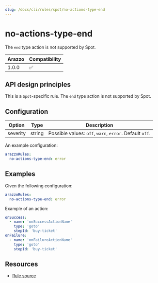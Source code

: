 ```yaml
---
slug: /docs/cli/rules/spot/no-actions-type-end
---
```


# no-actions-type-end

The `end` type action is not supported by Spot.

| Arazzo | Compatibility |
| ------ | ------------- |
| 1.0.0  | ✅            |

## API design principles

This is a `Spot`-specific rule.
The `end` type action is not supported by Spot.

## Configuration

| Option   | Type   | Description                                             |
| -------- | ------ | ------------------------------------------------------- |
| severity | string | Possible values: `off`, `warn`, `error`. Default `off`. |

An example configuration:

```yaml
arazzoRules:
  no-actions-type-end: error
```

## Examples

Given the following configuration:

```yaml
arazzoRules:
  no-actions-type-end: error
```


Example of an action:

```yaml Object example
onSuccess:
  - name: 'onSuccessActionName'
    type: 'goto'
    stepId: 'buy-ticket'
onFailure:
  - name: 'onFailureActionName'
    type: 'goto'
    stepId: 'buy-ticket'
```

## Resources

- [Rule source](https://github.com/Redocly/redocly-cli/blob/main/packages/core/src/rules/spot/no-actions-type-end.ts)
